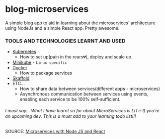 # blog-microservices

A simple blog app to aid in learning about the microservices' architecture using NodeJs and a simple React app. Pretty awesome.

### TOOLS AND TECHNOLOGIES LEARNT AND USED
* [Kubernetes](https://kubernetes.io/)
  * How to set up(pain in the rears💔), deploy and scale up.
* [Minikube](https://minikube.sigs.k8s.io/docs/start/) - `Linux specific`
* [Docker](https://www.docker.com/)
  * How to package services
* [Skaffold](https://skaffold.dev/)
* ETC...
  * How to share data between services(different apps - microservices)
  * Asynchronous communication between services using events, enabling each service to be 100% self-sufficient.

###### I must say... What I have learnt so far about MicroServices is LIT🔥 If you're an upcoming dev. This is a must add to your learning todo list!!!

SOURCE: [Microservices with Node JS and React](https://www.youtube.com/playlist?list=PLMhLdUN2ZKJ0NS8LmbRC6uRDLDoJsiMuD)